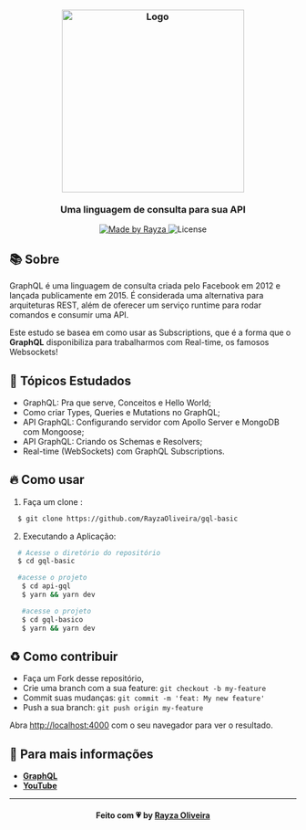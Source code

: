 <h3 align="center">
    <img alt="Logo" title="#logo" width="320px" src="https://camo.githubusercontent.com/439c6b2f41ce9a47bca7c04a9b873db1ab9e73eb9f0805e1411e9e77bbacd7e4/68747470733a2f2f666972656261736573746f726167652e676f6f676c65617069732e636f6d2f76302f622f726573756d652d37643930362e61707073706f742e636f6d2f6f2f6772617068716c2e706e673f616c743d6d6564696126746f6b656e3d65393936613831642d313234352d343036622d393935622d303432336161393339346364">
    <br />
    <br />
    <b>Uma linguagem de consulta para sua API</b>
    <br />
</h3>
<p align="center">
  <a href="https://www.linkedin.com/in/rayza-oliveira-costa-482658129/">
    <img alt="Made by Rayza" src="https://img.shields.io/badge/made%20by-Rayza%20Oliveira-pink">
  </a>
  <img alt="License" src="https://img.shields.io/badge/licence-MIT-pink">
</p>
<a id="sobre"></a>

## 📚 Sobre

GraphQL é uma linguagem de consulta criada pelo Facebook em 2012 e lançada publicamente em 2015. É considerada uma alternativa para arquiteturas REST, além de oferecer um serviço runtime para rodar comandos e consumir uma API.

Este estudo se basea em como usar as Subscriptions, que é a forma que o <strong>GraphQL</strong> disponibiliza para trabalharmos com Real-time, os famosos Websockets!

## 📌 Tópicos Estudados

- GraphQL: Pra que serve, Conceitos e Hello World;
- Como criar Types, Queries e Mutations no GraphQL;
- API GraphQL: Configurando servidor com Apollo Server e MongoDB com Mongoose;
- API GraphQL: Criando os Schemas e Resolvers;
- Real-time (WebSockets) com GraphQL Subscriptions.

## 🔥 Como usar

1. Faça um clone :

```sh
  $ git clone https://github.com/RayzaOliveira/gql-basic
```

2. Executando a Aplicação:

```sh
  # Acesse o diretório do repositório
  $ cd gql-basic

  #acesse o projeto
   $ cd api-gql
   $ yarn && yarn dev

   #acesse o projeto
   $ cd gql-basico
   $ yarn && yarn dev
```

<a id="como-contribuir"></a>

## ♻ Como contribuir

- Faça um Fork desse repositório,
- Crie uma branch com a sua feature: `git checkout -b my-feature`
- Commit suas mudanças: `git commit -m 'feat: My new feature'`
- Push a sua branch: `git push origin my-feature`

Abra [http://localhost:4000](http://localhost:4000) com o seu navegador para ver o resultado.

## 🚀 Para mais informações

- **[GraphQL](https://graphql.org/)**
- **[YouTube](https://www.youtube.com/watch?v=dPcpXjgrLOI&list=PLPXWI3llyMiK9uw7tfljM2hnQl2qu6CeT&index=5)**

---

<h4 align="center">
    Feito com 💗 by <a href="https://www.linkedin.com/in/rayza-oliveira-costa-482658129/" target="_blank">Rayza Oliveira</a>
</h4>

